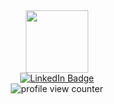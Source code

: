 <div id="header" align="center">
  <img src="https://media.giphy.com/media/vLlpbDafjgHystuJ0a/giphy.gif" width="100"/>
</div>
<div id="badges" align="center">
  <a href = "https://www.linkedin.com/in/acharya-bikash13/">
      <img src="https://img.shields.io/badge/LinkedIn-blue?style=for-the-badge&logo=linkedin&logoColor=white" alt="LinkedIn Badge"/>
  </a>
  <div id = "badges">
   <img src="https://komarev.com/ghpvc/?username=your-github-acbikash13&style=flat-square&color=blue" alt="profile view counter"/>
</div>
</div> 

